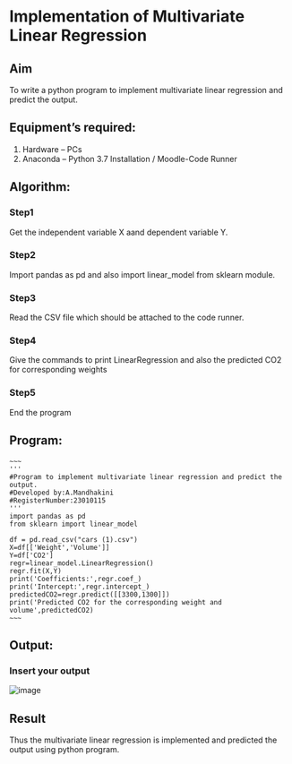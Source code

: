 # Implementation of Multivariate Linear Regression
## Aim
To write a python program to implement multivariate linear regression and predict the output.
## Equipment’s required:
1.	Hardware – PCs
2.	Anaconda – Python 3.7 Installation / Moodle-Code Runner
## Algorithm:
### Step1
Get the independent variable X aand dependent variable Y.

### Step2
Import pandas as pd and also import linear_model from sklearn module.

### Step3
Read the CSV file which should be attached to the code runner.

### Step4
Give the commands to print LinearRegression and also the predicted CO2 for corresponding weights

### Step5
End the program
## Program:
```
~~~
'''
#Program to implement multivariate linear regression and predict the output.
#Developed by:A.Mandhakini
#RegisterNumber:23010115
'''
import pandas as pd
from sklearn import linear_model

df = pd.read_csv("cars (1).csv")
X=df[['Weight','Volume']]
Y=df['CO2']
regr=linear_model.LinearRegression()
regr.fit(X,Y)
print('Coefficients:',regr.coef_)
print('Intercept:',regr.intercept_)
predictedCO2=regr.predict([[3300,1300]])
print('Predicted CO2 for the corresponding weight and volume',predictedCO2)
~~~
```
## Output:

### Insert your output
![image](https://github.com/MandhakiniA/Multivariate-Linear-Regression/assets/150005194/cbbed3b3-caef-40ef-a4b7-2aac8f4820af)


## Result
Thus the multivariate linear regression is implemented and predicted the output using python program.
